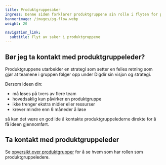 ```yaml
---
title: Produktgruppesaker
ingress: Denne siden forklarer produktgruppene sin rolle i flyten for produktutvikling i Digdir.
bannerimage: /images/pg-flow.webp
weight: 20

navigation_link:
  subtitle: Flyt av saker i produktgruppene
---
```


## Bør jeg ta kontakt med produktgruppeleder?
Produktgruppene utarbeider en strategi som setter en felles retning som gjør at teamene i gruppen
følger opp under Digdir sin visjon og strategi.

Dersom ideen din:
- må løses på tvers av flere team
- hovedsaklig kun påvirker en produktgruppe
- ikke trenger ekstra midler eller ressurser
- krever mindre enn 6 måneder å løse

så kan det være en god ide å kontakte produktgruppelederne direkte for å få ideen gjennomført.


## Ta kontakt med produktgruppeleder

Se [opversikt over produktgrupper](/produktgrupper/) for å se hvem som har rollen som produktgruppeledere.
